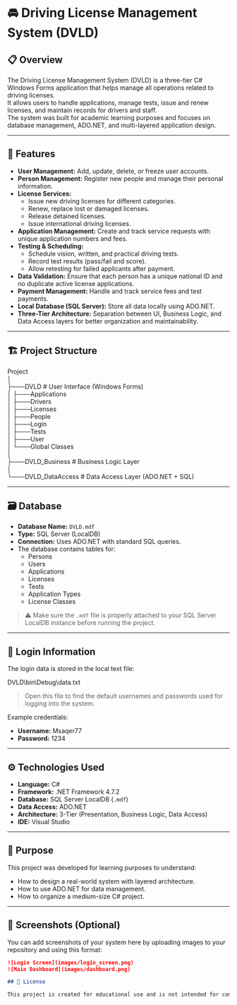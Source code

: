 # 🚘 Driving License Management System (DVLD)

## 📋 Overview
The Driving License Management System (DVLD) is a three-tier C# Windows Forms application that helps manage all operations related to driving licenses.  
It allows users to handle applications, manage tests, issue and renew licenses, and maintain records for drivers and staff.  
The system was built for academic learning purposes and focuses on database management, ADO.NET, and multi-layered application design.

---

## 🧩 Features

- **User Management:** Add, update, delete, or freeze user accounts.  
- **Person Management:** Register new people and manage their personal information.  
- **License Services:**  
  - Issue new driving licenses for different categories.  
  - Renew, replace lost or damaged licenses.  
  - Release detained licenses.  
  - Issue international driving licenses.  
- **Application Management:** Create and track service requests with unique application numbers and fees.  
- **Testing & Scheduling:**  
  - Schedule vision, written, and practical driving tests.  
  - Record test results (pass/fail and score).  
  - Allow retesting for failed applicants after payment.  
- **Data Validation:** Ensure that each person has a unique national ID and no duplicate active license applications.  
- **Payment Management:** Handle and track service fees and test payments.  
- **Local Database (SQL Server):** Store all data locally using ADO.NET.  
- **Three-Tier Architecture:** Separation between UI, Business Logic, and Data Access layers for better organization and maintainability.

---

## 🏗️ Project Structure

Project  
│  
├───DVLD # User Interface (Windows Forms)  
│ ├───Applications  
│ ├───Drivers  
│ ├───Licenses  
│ ├───People  
│ ├───Login  
│ ├───Tests  
│ ├───User  
│ └───Global Classes  
│  
├───DVLD_Business # Business Logic Layer  
│  
└───DVLD_DataAccess # Data Access Layer (ADO.NET + SQL)  


---

## 🗃️ Database

- **Database Name:** `DVLD.mdf`  
- **Type:** SQL Server (LocalDB)  
- **Connection:** Uses ADO.NET with standard SQL queries.
- The database contains tables for:
  - Persons  
  - Users  
  - Applications  
  - Licenses  
  - Tests  
  - Application Types  
  - License Classes  

> ⚠️ Make sure the `.mdf` file is properly attached to your SQL Server LocalDB instance before running the project.

---

## 🔐 Login Information

The login data is stored in the local text file: 

 DVLD\bin\Debug\data.txt

> Open this file to find the default usernames and passwords used for logging into the system.

Example credentials:

- **Username:** Msaqer77  
- **Password:** 1234
---

## ⚙️ Technologies Used

- **Language:** C#  
- **Framework:** .NET Framework 4.7.2  
- **Database:** SQL Server LocalDB (`.mdf`)  
- **Data Access:** ADO.NET  
- **Architecture:** 3-Tier (Presentation, Business Logic, Data Access)  
- **IDE:** Visual Studio  

---

## 🧠 Purpose

This project was developed for learning purposes to understand:
- How to design a real-world system with layered architecture.  
- How to use ADO.NET for data management.  
- How to organize a medium-size C# project.  

---

## 📸 Screenshots (Optional)

You can add screenshots of your system here by uploading images to your repository and using this format:

```markdown
![Login Screen](images/login_screen.png)
![Main Dashboard](images/dashboard.png)

## 🧾 License

This project is created for educational use and is not intended for commercial distribution.

  
